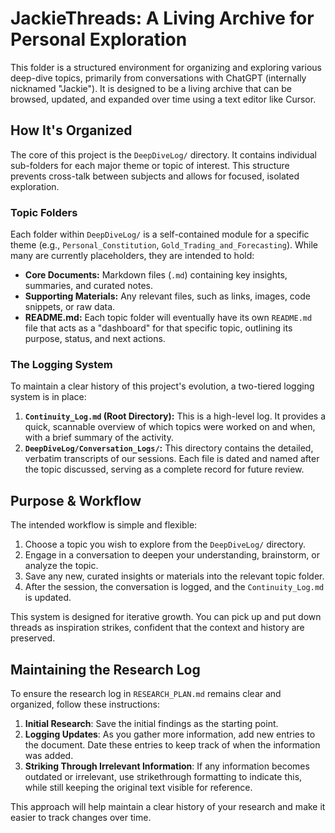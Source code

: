 # JackieThreads: A Living Archive for Personal Exploration

This folder is a structured environment for organizing and exploring various deep-dive topics, primarily from conversations with ChatGPT (internally nicknamed "Jackie"). It is designed to be a living archive that can be browsed, updated, and expanded over time using a text editor like Cursor.

## How It's Organized

The core of this project is the `DeepDiveLog/` directory. It contains individual sub-folders for each major theme or topic of interest. This structure prevents cross-talk between subjects and allows for focused, isolated exploration.

### Topic Folders

Each folder within `DeepDiveLog/` is a self-contained module for a specific theme (e.g., `Personal_Constitution`, `Gold_Trading_and_Forecasting`). While many are currently placeholders, they are intended to hold:
*   **Core Documents:** Markdown files (`.md`) containing key insights, summaries, and curated notes.
*   **Supporting Materials:** Any relevant files, such as links, images, code snippets, or raw data.
*   **README.md:** Each topic folder will eventually have its own `README.md` file that acts as a "dashboard" for that specific topic, outlining its purpose, status, and next actions.

### The Logging System

To maintain a clear history of this project's evolution, a two-tiered logging system is in place:

1.  **`Continuity_Log.md` (Root Directory):** This is a high-level log. It provides a quick, scannable overview of which topics were worked on and when, with a brief summary of the activity.
2.  **`DeepDiveLog/Conversation_Logs/`:** This directory contains the detailed, verbatim transcripts of our sessions. Each file is dated and named after the topic discussed, serving as a complete record for future review.

## Purpose & Workflow

The intended workflow is simple and flexible:
1.  Choose a topic you wish to explore from the `DeepDiveLog/` directory.
2.  Engage in a conversation to deepen your understanding, brainstorm, or analyze the topic.
3.  Save any new, curated insights or materials into the relevant topic folder.
4.  After the session, the conversation is logged, and the `Continuity_Log.md` is updated.

This system is designed for iterative growth. You can pick up and put down threads as inspiration strikes, confident that the context and history are preserved.

## Maintaining the Research Log

To ensure the research log in `RESEARCH_PLAN.md` remains clear and organized, follow these instructions:

1. **Initial Research**: Save the initial findings as the starting point.
2. **Logging Updates**: As you gather more information, add new entries to the document. Date these entries to keep track of when the information was added.
3. **Striking Through Irrelevant Information**: If any information becomes outdated or irrelevant, use strikethrough formatting to indicate this, while still keeping the original text visible for reference.

This approach will help maintain a clear history of your research and make it easier to track changes over time.